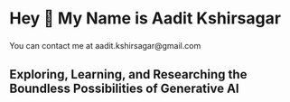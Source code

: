 <h1 align="left">Hey 👋 My Name is Aadit Kshirsagar</h1>

###

<p align="left">You can contact me at aadit.kshirsagar@gmail.com</p>

###

<h2 align="left">Exploring, Learning, and Researching the Boundless Possibilities of Generative AI</h2>

###


 
